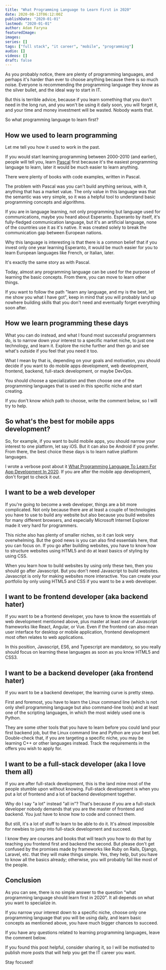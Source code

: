 ```yaml
---
title: "What Programming Language to Learn First in 2020"
date: 2020-08-13T06:12:00Z
publishDate: "2020-01-01"
lastmod: "2020-01-01"
author: Adam Faryna
featuredImage:
images:
series: []
tags: ["full stack", "it career", "mobile", "programming"]
audio: []
videos: []
draft: false
---
```


As you probably notice, there are plenty of programming languages, and perhaps it's harder than ever to choose anything because there is so much noise. Everyone is recommending the programming language they know as the silver bullet, and the ideal way to start in IT.

But this is terrible advice, because if you learn something that you don't need in the long run, and you won't be using it daily soon, you will forget it, and your time and money investment will be wasted. Nobody wants that.

So what programming language to learn first?

## How we used to learn programming

Let me tell you how it used to work in the past.

If you would start learning programming between 2000-2010 (and earlier), people will tell you, learn [Pascal](https://en.wikipedia.org/wiki/Pascal_(programming_language)) first because it's the easiest programming language to learn, later it would be much easier to learn anything.

There were plenty of books with code examples, written in Pascal.

The problem with Pascal was you can't build anything serious, with it, anything that has a market value. The only value in this language was that the semantic was very simple, so it was a helpful tool to understand basic programming concepts and algorithms.

If you are in language learning, not only programming but language used for communications, maybe you heard about Esperanto. Esperanto by itself, it's fully-fledged communication language, but it's an artificial language, none of the countries use it as it's native. It was created solely to break the communication gap between European nations.

Why this language is interesting is that there is a common belief that if you invest only one year learning Esperanto, it would be much easier for you to learn European languages like French, or Italian, later.

It's exactly the same story as with Pascal.

Today, almost any programming language can be used for the purpose of learning the basic concepts. From there, you can move to learn other things.

If you want to follow the path "learn any language, and my is the best, let me show you what I have got", keep in mind that you will probably land up nowhere building skills that you don't need and eventually forget everything soon after.

## How we learn programming these days

What you can do instead, and what I found most successful programmers do, is to narrow down your interest to a specific market niche, to just one technology, and learn it. Explore the niche further and then go and see what's outside if you feel that you need it too.

What I mean by that is, depending on your goals and motivation, you should decide if you want to do mobile apps development, web development, frontend, backend, full-stack development, or maybe DevOps.

You should choose a specialization and then choose one of the programming languages that is used in this specific niche and start creating.

If you don't know which path to choose, write the comment below, so I will try to help.

## So what's the best for mobile apps development?

So, for example, if you want to build mobile apps, you should narrow your interest to one platform, let say iOS. But it can also be Android if you prefer. From there, the best choice these days is to learn native platform languages.

I wrote a verbose post about it [What Programming Language To Learn For App Development In 2020](/posts/what-programming-language-to-learn-for-app-development-in-2020). If you are after the mobile app development, don't forget to check it out.

## I want to be a web developer

If you're going to become a web developer, things are a bit more complicated. Not only because there are at least a couple of technologies you have to use to build any website but also because you build websites for many different browsers, and especially Microsoft Internet Explorer made it very hard for programmers.

This niche also has plenty of smaller niches, so it can look very overwhelming. But the good news is you can also find essentials here, that you can focus on. If you go after building websites, you have to know how to structure websites using HTML5 and do at least basics of styling by using CSS.

When you learn how to build websites by using only these two, then you should go after Javascript. But you don't need Javascript to build websites. Javascript is only for making websites more interactive. You can create your portfolio by only using HTML5 and CSS if you want to be a web developer.

## I want to be frontend developer (aka backend hater)

If you want to be a frontend developer, you have to know the essentials of web development mentioned above, plus master at least one of Javascript frameworks like React, Angular, or Vue. Even if the frontend can also mean user interface for desktop or mobile application, frontend development most often relates to web applications.

In this position, Javascript, ES6, and Typescript are mandatory, so you really should focus on learning these languages as soon as you know HTML5 and CSS3.

## I want to be a backend developer (aka frontend hater)

If you want to be a backend developer, the learning curve is pretty steep.

First and foremost, you have to learn the Linux command line (which is not only shell programming language but also command-line tools) and at least one of the scripting languages, in which the most widely used one is Python.

They are some other tools that you have to learn before you could land your first backend job, but the Linux command line and Python are your best bet. Double-check that, if you are targeting a specific niche, you may be learning C++ or other languages instead. Track the requirements in the offers you wish to apply for.

## I want to be a full-stack developer (aka I love them all)

If you are after full-stack development, this is the land mine most of the people stumble upon without knowing. Full-stack development is when you put a lot of frontend and a lot of backend development together.

Why do I say "a lot" instead "all in"? That's because if you are a full-stack developer nobody demands that you are the master of frontend and backend. You just have to know how to code and connect them.

But still, it's a lot of stuff to learn to be able to do it. It's almost impossible for newbies to jump into full-stack development and succeed.

I know they are courses and books that will teach you how to do that by teaching you frontend first and backend the second. But please don't get confused by the promises made by frameworks like Ruby on Rails, Django, Laravel, etc. that they will make things simple. Yes, they help, but you have to know all the basics already; otherwise, you will probably fail like most of the people.

## Conclusion

As you can see, there is no simple answer to the question "what programming language should learn first in 2020". It all depends on what you want to specialize in.

If you narrow your interest down to a specific niche, choose only one programming language that you will be using daily, and learn basic concepts as mentioned above, you have much bigger chances to succeed.

If you have any questions related to learning programming languages, leave the comment below.

If you found this post helpful, consider sharing it, so I will be motivated to publish more posts that will help you get the IT career you want.

Stay focused!